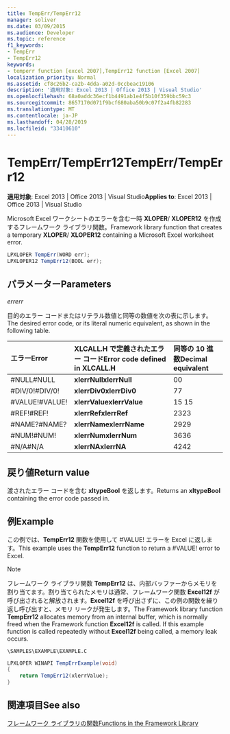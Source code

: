 ```yaml
---
title: TempErr/TempErr12
manager: soliver
ms.date: 03/09/2015
ms.audience: Developer
ms.topic: reference
f1_keywords:
- TempErr
- TempErr12
keywords:
- temperr function [excel 2007],TempErr12 function [Excel 2007]
localization_priority: Normal
ms.assetid: cf8c26b2-ca2b-4dda-a02d-0ccbeac19106
description: '適用対象: Excel 2013 | Office 2013 | Visual Studio'
ms.openlocfilehash: 68a0addc36ecf1b4491ab1e4f5b10f359bbc59c3
ms.sourcegitcommit: 8657170d071f9bcf680aba50b9c07f2a4fb82283
ms.translationtype: MT
ms.contentlocale: ja-JP
ms.lasthandoff: 04/28/2019
ms.locfileid: "33410610"
---
```

# <a name="temperrtemperr12"></a><span data-ttu-id="b568d-104">TempErr/TempErr12</span><span class="sxs-lookup"><span data-stu-id="b568d-104">TempErr/TempErr12</span></span>

 <span data-ttu-id="b568d-105">**適用対象**: Excel 2013 | Office 2013 | Visual Studio</span><span class="sxs-lookup"><span data-stu-id="b568d-105">**Applies to**: Excel 2013 | Office 2013 | Visual Studio</span></span> 
  
<span data-ttu-id="b568d-106">Microsoft Excel ワークシートのエラーを含む一時 **XLOPER**/ **XLOPER12** を作成するフレームワーク ライブラリ関数。</span><span class="sxs-lookup"><span data-stu-id="b568d-106">Framework library function that creates a temporary **XLOPER**/ **XLOPER12** containing a Microsoft Excel worksheet error.</span></span> 
  
```cs
LPXLOPER TempErr(WORD err);
LPXLOPER12 TempErr12(BOOL err);
```

## <a name="parameters"></a><span data-ttu-id="b568d-107">パラメーター</span><span class="sxs-lookup"><span data-stu-id="b568d-107">Parameters</span></span>

 <span data-ttu-id="b568d-108">_err_</span><span class="sxs-lookup"><span data-stu-id="b568d-108">_err_</span></span>
  
<span data-ttu-id="b568d-109">目的のエラー コードまたはリテラル数値と同等の数値を次の表に示します。</span><span class="sxs-lookup"><span data-stu-id="b568d-109">The desired error code, or its literal numeric equivalent, as shown in the following table.</span></span>
  
|<span data-ttu-id="b568d-110">**エラー**</span><span class="sxs-lookup"><span data-stu-id="b568d-110">**Error**</span></span>|<span data-ttu-id="b568d-111">**XLCALL.H で定義されたエラー コード**</span><span class="sxs-lookup"><span data-stu-id="b568d-111">**Error code defined in XLCALL.H**</span></span>|<span data-ttu-id="b568d-112">**同等の 10 進数**</span><span class="sxs-lookup"><span data-stu-id="b568d-112">**Decimal equivalent**</span></span>|
|:-----|:-----|:-----|
|<span data-ttu-id="b568d-113">#NULL</span><span class="sxs-lookup"><span data-stu-id="b568d-113">#NULL</span></span>  <br/> |<span data-ttu-id="b568d-114">**xlerrNull**</span><span class="sxs-lookup"><span data-stu-id="b568d-114">**xlerrNull**</span></span> <br/> |<span data-ttu-id="b568d-115">0</span><span class="sxs-lookup"><span data-stu-id="b568d-115">0</span></span>  <br/> |
|<span data-ttu-id="b568d-116">#DIV/0!</span><span class="sxs-lookup"><span data-stu-id="b568d-116">#DIV/0!</span></span>  <br/> |<span data-ttu-id="b568d-117">**xlerrDiv0**</span><span class="sxs-lookup"><span data-stu-id="b568d-117">**xlerrDiv0**</span></span> <br/> |<span data-ttu-id="b568d-118">7</span><span class="sxs-lookup"><span data-stu-id="b568d-118">7</span></span>  <br/> |
|<span data-ttu-id="b568d-119">#VALUE!</span><span class="sxs-lookup"><span data-stu-id="b568d-119">#VALUE!</span></span>  <br/> |<span data-ttu-id="b568d-120">**xlerrValue**</span><span class="sxs-lookup"><span data-stu-id="b568d-120">**xlerrValue**</span></span> <br/> |<span data-ttu-id="b568d-121">15 </span><span class="sxs-lookup"><span data-stu-id="b568d-121">15</span></span>  <br/> |
|<span data-ttu-id="b568d-122">#REF!</span><span class="sxs-lookup"><span data-stu-id="b568d-122">#REF!</span></span>  <br/> |<span data-ttu-id="b568d-123">**xlerrRef**</span><span class="sxs-lookup"><span data-stu-id="b568d-123">**xlerrRef**</span></span> <br/> |<span data-ttu-id="b568d-124">23</span><span class="sxs-lookup"><span data-stu-id="b568d-124">23</span></span>  <br/> |
|<span data-ttu-id="b568d-125">#NAME?</span><span class="sxs-lookup"><span data-stu-id="b568d-125">#NAME?</span></span>  <br/> |<span data-ttu-id="b568d-126">**xlerrName**</span><span class="sxs-lookup"><span data-stu-id="b568d-126">**xlerrName**</span></span> <br/> |<span data-ttu-id="b568d-127">29</span><span class="sxs-lookup"><span data-stu-id="b568d-127">29</span></span>  <br/> |
|<span data-ttu-id="b568d-128">#NUM!</span><span class="sxs-lookup"><span data-stu-id="b568d-128">#NUM!</span></span>  <br/> |<span data-ttu-id="b568d-129">**xlerrNum**</span><span class="sxs-lookup"><span data-stu-id="b568d-129">**xlerrNum**</span></span> <br/> |<span data-ttu-id="b568d-130">36</span><span class="sxs-lookup"><span data-stu-id="b568d-130">36</span></span>  <br/> |
|<span data-ttu-id="b568d-131">#N/A</span><span class="sxs-lookup"><span data-stu-id="b568d-131">#N/A</span></span>  <br/> |<span data-ttu-id="b568d-132">**xlerrNA**</span><span class="sxs-lookup"><span data-stu-id="b568d-132">**xlerrNA**</span></span> <br/> |<span data-ttu-id="b568d-133">42</span><span class="sxs-lookup"><span data-stu-id="b568d-133">42</span></span>  <br/> |
   
## <a name="return-value"></a><span data-ttu-id="b568d-134">戻り値</span><span class="sxs-lookup"><span data-stu-id="b568d-134">Return value</span></span>

<span data-ttu-id="b568d-135">渡されたエラー コードを含む **xltypeBool** を返します。</span><span class="sxs-lookup"><span data-stu-id="b568d-135">Returns an **xltypeBool** containing the error code passed in.</span></span> 
  
## <a name="example"></a><span data-ttu-id="b568d-136">例</span><span class="sxs-lookup"><span data-stu-id="b568d-136">Example</span></span>

<span data-ttu-id="b568d-p101">この例では、**TempErr12** 関数を使用して #VALUE! エラーを Excel に返します。</span><span class="sxs-lookup"><span data-stu-id="b568d-p101">This example uses the **TempErr12** function to return a #VALUE! error to Excel.</span></span> 
  
> [!NOTE]
> <span data-ttu-id="b568d-p102">フレームワーク ライブラリ関数 **TempErr12** は、内部バッファーからメモリを割り当てます。割り当てられたメモリは通常、フレームワーク関数 **Excel12f** が呼び出されると解放されます。**Excel12f** を呼び出さずに、この例の関数を繰り返し呼び出すと、メモリ リークが発生します。</span><span class="sxs-lookup"><span data-stu-id="b568d-p102">The Framework library function **TempErr12** allocates memory from an internal buffer, which is normally freed when the Framework function **Excel12f** is called. If this example function is called repeatedly without **Excel12f** being called, a memory leak occurs.</span></span> 
  
 `\SAMPLES\EXAMPLE\EXAMPLE.C`
  
```cs
LPXLOPER WINAPI TempErrExample(void)
{
    return TempErr12(xlerrValue);
}
```

## <a name="see-also"></a><span data-ttu-id="b568d-141">関連項目</span><span class="sxs-lookup"><span data-stu-id="b568d-141">See also</span></span>



[<span data-ttu-id="b568d-142">フレームワーク ライブラリの関数</span><span class="sxs-lookup"><span data-stu-id="b568d-142">Functions in the Framework Library</span></span>](functions-in-the-framework-library.md)

